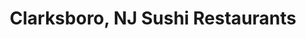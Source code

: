 ---
layout: city
title: Clarksboro, NJ Sushi Restaurants
permalink: /new-jersey/clarksboro/
stateAbbr: NJ
stateName: New Jersey
cityName: Clarksboro
---
